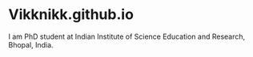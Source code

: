 # Vikknikk.github.io
I am PhD student at Indian Institute of Science Education and Research, Bhopal, India.
